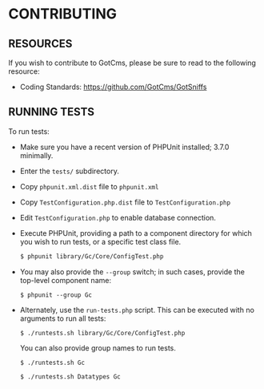 # CONTRIBUTING

## RESOURCES

If you wish to contribute to GotCms, please be sure to
read to the following resource:

 -  Coding Standards:
    https://github.com/GotCms/GotSniffs


## RUNNING TESTS

To run tests:

- Make sure you have a recent version of PHPUnit installed; 3.7.0
  minimally.
- Enter the `tests/` subdirectory.
- Copy `phpunit.xml.dist` file to `phpunit.xml`
- Copy `TestConfiguration.php.dist` file to `TestConfiguration.php`
- Edit `TestConfiguration.php` to enable database connection.

- Execute PHPUnit, providing a path to a component directory for which
  you wish to run tests, or a specific test class file.

  ```sh
  $ phpunit library/Gc/Core/ConfigTest.php
  ```

- You may also provide the `--group` switch; in such cases, provide the
  top-level component name:

  ```
  $ phpunit --group Gc
  ```

- Alternately, use the `run-tests.php` script. This can be executed with no
  arguments to run all tests:

  ```
  $ ./runtests.sh library/Gc/Core/ConfigTest.php
  ```

  You can also provide group names to run tests.

  ```
  $ ./runtests.sh Gc
  ```

  ```
  $ ./runtests.sh Datatypes Gc
  ```

